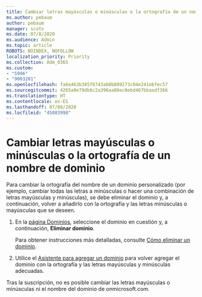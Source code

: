 ```yaml
---
title: Cambiar letras mayúsculas o minúsculas o la ortografía de un nombre de dominio
ms.author: pebaum
author: pebaum
manager: scotv
ms.date: 07/8/2020
ms.audience: Admin
ms.topic: article
ROBOTS: NOINDEX, NOFOLLOW
localization_priority: Priority
ms.collection: Adm_O365
ms.custom:
- "5996"
- "9003201"
ms.openlocfilehash: fa6e463b385f8743ab0b889273c04e241ebfec57
ms.sourcegitcommit: 4265a9e79db6c2a396aa80ec0ebd467bbaadf366
ms.translationtype: HT
ms.contentlocale: es-ES
ms.lasthandoff: 07/08/2020
ms.locfileid: "45083998"
---
```

# <a name="change-a-domain-name-letter-case-or-spelling"></a>Cambiar letras mayúsculas o minúsculas o la ortografía de un nombre de dominio

Para cambiar la ortografía del nombre de un dominio personalizado (por ejemplo, cambiar todas las letras a minúsculas o hacer una combinación de letras mayúsculas y minúsculas), se debe eliminar el dominio y, a continuación, volver a añadirlo con la ortografía y las letras minúsculas o mayúsculas que se deseen.

1. En la [página Dominios](https://portal.office.com/adminportal/home#/Domains), seleccione el dominio en cuestión y, a continuación, **Eliminar dominio**.</br>

    Para obtener instrucciones más detalladas, consulte [Cómo eliminar un dominio](https://docs.microsoft.com/microsoft-365/admin/get-help-with-domains/remove-a-domain?view=o365-worldwide).

2. Utilice el [Asistente para agregar un dominio](https://portal.office.com/adminportal/home#/Domains/Wizard) para volver agregar el dominio con la ortografía y las letras mayúsculas y minúsculas adecuadas.

Tras la suscripción, no es posible cambiar las letras mayúsculas o minúsculas ni el nombre del dominio de onmicrosoft.com.
